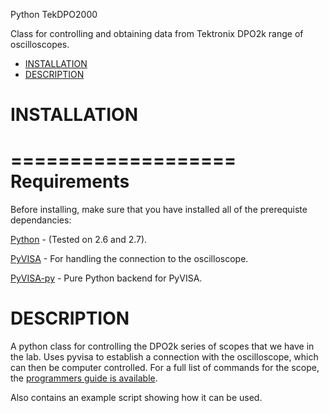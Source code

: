 Python TekDPO2000

Class for controlling and obtaining data from Tektronix DPO2k range
of oscilloscopes.

- [INSTALLATION](#installation)
- [DESCRIPTION](#description)

# INSTALLATION

===================
Requirements
===================

Before installing, make sure that you have installed all of the prerequiste dependancies:

[Python](https://www.python.org/) 				- (Tested on 2.6 and 2.7).

[PyVISA](http://pyvisa.readthedocs.io/en/stable/)		- For handling the connection to the oscilloscope.

[PyVISA-py](https://pyvisa-py.readthedocs.io/en/latest/)	- Pure Python backend for PyVISA.


# DESCRIPTION

A python class for controlling the DPO2k series of scopes that we have in the
lab. Uses pyvisa to establish a connection with the oscilloscope, which can then
be computer controlled. For a full list of commands for the scope, the [programmers guide is available](http://www.tek.com/oscilloscope/mso2000-dpo2000-manual/mso2000b-dpo2000b-mso2000-and-dpo2000-series). 

Also contains an example script showing how it can be used. 


